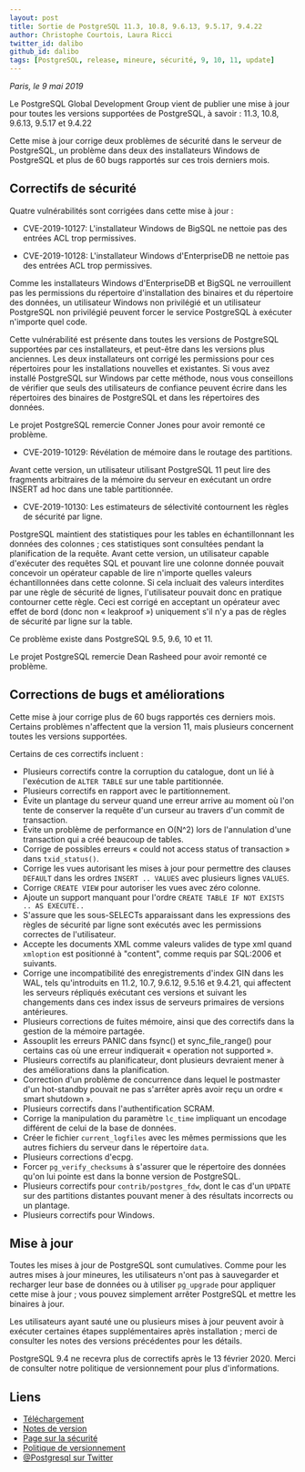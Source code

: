 ```yaml
---
layout: post
title: Sortie de PostgreSQL 11.3, 10.8, 9.6.13, 9.5.17, 9.4.22
author: Christophe Courtois, Laura Ricci
twitter_id: dalibo
github_id: dalibo
tags: [PostgreSQL, release, mineure, sécurité, 9, 10, 11, update]
---
```


*Paris, le 9 mai 2019*

Le PostgreSQL Global Development Group vient de publier une mise à jour pour 
toutes les versions supportées de PostgreSQL, à savoir : 11.3, 10.8, 9.6.13, 
9.5.17 et 9.4.22

<!--MORE-->

Cette mise à jour corrige deux problèmes de sécurité dans le serveur de PostgreSQL,
un problème dans deux des installateurs Windows de PostgreSQL et plus de 60 bugs 
rapportés sur ces trois derniers mois.

      
## Correctifs de sécurité

Quatre vulnérabilités sont corrigées dans cette mise à jour :

* CVE-2019-10127: L'installateur Windows de BigSQL ne nettoie pas des entrées ACL
trop permissives.

* CVE-2019-10128: L'installateur Windows d'EnterpriseDB ne nettoie pas des entrées
ACL trop permissives.

Comme les installateurs Windows d'EnterpriseDB et BigSQL ne verrouillent pas les
permissions du répertoire d'installation des binaires et du répertoire des données,
un utilisateur Windows non privilégié et un utilisateur PostgreSQL non privilégié
peuvent forcer le service PostgreSQL à exécuter n'importe quel code.

Cette vulnérabilité est présente dans toutes les versions de PostgreSQL supportées par
ces installateurs, et peut-être dans les versions plus anciennes. Les deux installateurs
ont corrigé les permissions pour ces répertoires pour les installations nouvelles et existantes.
Si vous avez installé PostgreSQL sur Windows par cette méthode, nous vous conseillons de
vérifier que seuls des utilisateurs de confiance peuvent écrire dans les répertoires des
binaires de PostgreSQL et dans les répertoires des données.

Le projet PostgreSQL remercie Conner Jones pour avoir remonté ce problème.

* CVE-2019-10129: Révélation de mémoire dans le routage des partitions.

Avant cette version, un utilisateur utilisant PostgreSQL 11 peut lire des fragments arbitraires
de la mémoire du serveur en exécutant un ordre INSERT ad hoc dans une table partitionnée.


* CVE-2019-10130: Les estimateurs de sélectivité contournent les règles de sécurité
par ligne.

PostgreSQL maintient des statistiques pour les tables en échantillonnant les données des colonnes ;
ces statistiques sont consultées pendant la planification de la requête. Avant cette version, un utilisateur
capable d'exécuter des requêtes SQL et pouvant lire une colonne donnée pouvait concevoir un opérateur capable
de lire n'importe quelles valeurs échantillonnées dans cette colonne. Si cela incluait des valeurs interdites
par une règle de sécurité de lignes, l'utilisateur pouvait donc en pratique contourner cette règle.
Ceci est corrigé en acceptant un opérateur avec effet de bord (donc non « leakproof ») uniquement s'il n'y a
pas de règles de sécurité par ligne sur la table.

Ce problème existe dans PostgreSQL 9.5, 9.6, 10 et 11.

Le projet PostgreSQL remercie Dean Rasheed pour avoir remonté ce problème.

## Corrections de bugs et améliorations

Cette mise à jour corrige plus de 60 bugs rapportés ces derniers mois.
Certains problèmes n'affectent que la version 11, mais plusieurs concernent toutes 
les versions supportées.

Certains de ces correctifs incluent :

* Plusieurs correctifs contre la corruption du catalogue, dont un lié à l'exécution
de `ALTER TABLE` sur une table partitionnée.
* Plusieurs correctifs en rapport avec le partitionnement.
* Évite un plantage du serveur quand une erreur arrive au moment où l'on tente de 
conserver la requête d'un curseur au travers d'un commit de transaction.
* Évite un problème de performance en O(N^2) lors de l'annulation d'une transaction
qui a créé beaucoup de tables.
* Corrige de possibles erreurs « could not access status of transaction » dans
`txid_status()`.
* Corrige les vues autorisant les mises à jour pour permettre des clauses `DEFAULT`
dans les ordres `INSERT .. VALUES` avec plusieurs lignes `VALUES`.
* Corrige `CREATE VIEW` pour autoriser les vues avec zéro colonne.
* Ajoute un support manquant pour l'ordre `CREATE TABLE IF NOT EXISTS .. AS EXECUTE..`
* S'assure que les sous-SELECTs apparaissant dans les expressions des règles de sécurité
par ligne sont exécutés avec les permissions correctes de l'utilisateur.
* Accepte les documents XML comme valeurs valides de type xml quand `xmloption` est positionné
à "content", comme requis par SQL:2006 et suivants.
* Corrige une incompatibilité des enregistrements d'index GIN dans les WAL, tels qu'introduits
en 11.2, 10.7, 9.6.12, 9.5.16 et 9.4.21, qui affectent les serveurs répliqués exécutant ces
versions et suivant les changements dans ces index issus de serveurs primaires de versions
antérieures.
* Plusieurs corrections de fuites mémoire, ainsi que des correctifs dans la gestion de la
mémoire partagée.
* Assouplit les erreurs PANIC dans fsync() et sync_file_range() pour certains cas où une erreur
indiquerait « operation not supported ».
* Plusieurs correctifs au planificateur, dont plusieurs devraient mener à des améliorations
dans la planification.
* Correction d'un problème de concurrence dans lequel le postmaster d'un hot-standby pouvait
ne pas s'arrêter après avoir reçu un ordre « smart shutdown ».
* Plusieurs correctifs dans l'authentification SCRAM.
* Corrige la manipulation du paramètre `lc_time` impliquant un encodage différent de celui
de la base de données.
* Créer le fichier `current_logfiles` avec les mêmes permissions que les autres fichiers du
serveur dans le répertoire `data`.
* Plusieurs corrections d'ecpg.
* Forcer `pg_verify_checksums` à s'assurer que le répertoire des données qu'on lui pointe est dans
la bonne version de PostgreSQL.
* Plusieurs correctifs pour `contrib/postgres_fdw`, dont le cas d'un `UPDATE` sur des partitions
distantes pouvant mener à des résultats incorrects ou un plantage.
* Plusieurs correctifs pour Windows.


## Mise à jour

Toutes les mises à jour de PostgreSQL sont cumulatives. Comme pour les autres mises à jour mineures,
les utilisateurs n'ont pas à sauvegarder et recharger leur base de données ou à utiliser `pg_upgrade`
pour appliquer cette mise à jour ; vous pouvez simplement arrêter PostgreSQL et mettre les binaires à jour.

Les utilisateurs ayant sauté une ou plusieurs mises à jour peuvent avoir à exécuter certaines étapes
supplémentaires après installation ; merci de consulter les notes des versions précédentes pour les détails.

PostgreSQL 9.4 ne recevra plus de correctifs après le 13 février 2020. Merci de consulter notre politique de
versionnement pour plus d'informations.


## Liens

* [Téléchargement](https://www.postgresql.org/download)
* [Notes de version](https://www.postgresql.org/docs/11/release.html)
* [Page sur la sécurité](https://www.postgresql.org/support/security/)
* [Politique de versionnement](https://www.postgresql.org/support/versioning/)
* [@Postgresql sur Twitter](https://twitter.com/postgresql)

